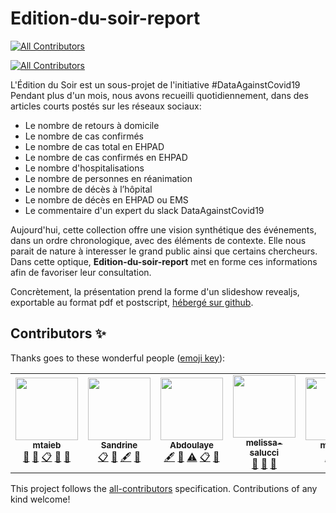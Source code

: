 # Edition-du-soir-report
<!-- ALL-CONTRIBUTORS-BADGE:START - Do not remove or modify this section -->
[![All Contributors](https://img.shields.io/badge/all_contributors-7-orange.svg?style=flat-square)](#contributors-)
<!-- ALL-CONTRIBUTORS-BADGE:END -->
<!-- ALL-CONTRIBUTORS-BADGE:START - Do not remove or modify this section -->
[![All Contributors](https://img.shields.io/badge/all_contributors-5-orange.svg?style=flat-square)](#contributors-)
<!-- ALL-CONTRIBUTORS-BADGE:END -->

L'Édition du Soir est un sous-projet de l'initiative #DataAgainstCovid19
Pendant plus d'un mois, nous avons recueilli quotidiennement, dans des articles courts postés sur les réseaux sociaux:

- Le nombre de retours à domicile
- Le nombre de cas confirmés
- Le nombre de cas total en EHPAD
- Le nombre de cas confirmés en EHPAD
- Le nombre d'hospitalisations
- Le nombre de personnes en réanimation
- Le nombre de décès à l’hôpital
- Le nombre de décès en EHPAD ou EMS
- Le commentaire d'un expert du slack DataAgainstCovid19

Aujourd'hui, cette collection offre une vision synthétique des événements, dans un ordre chronologique, avec des éléments de contexte. Elle nous parait de nature à interesser le grand public ainsi que certains chercheurs. Dans cette optique, **Edition-du-soir-report** met en forme ces informations afin de favoriser leur consultation.

Concrètement, la présentation prend la forme d'un slideshow revealjs, exportable au format pdf et postscript, [hébergé sur github](https://guillaumefe.github.io/edition-du-soir-report).

## Contributors ✨

Thanks goes to these wonderful people ([emoji key](https://allcontributors.org/docs/en/emoji-key)):
<!-- ALL-CONTRIBUTORS-LIST:START - Do not remove or modify this section -->
<!-- prettier-ignore-start -->
<!-- markdownlint-disable -->
<table>
  <tr>
    <td align="center"><a href="https://github.com/mtaieb"><img src="https://avatars2.githubusercontent.com/u/3834341?v=4" width="100px;" alt=""/><br /><sub><b>mtaieb</b></sub></a><br /><a href="#data-mtaieb" title="Data">🔣</a> <a href="#ideas-mtaieb" title="Ideas, Planning, & Feedback">🤔</a> <a href="#eventOrganizing-mtaieb" title="Event Organizing">📋</a> <a href="#projectManagement-mtaieb" title="Project Management">📆</a> <a href="https://github.com/guillaumefe/edition-du-soir-report/pulls?q=is%3Apr+reviewed-by%3Amtaieb" title="Reviewed Pull Requests">👀</a></td>
    <td align="center"><a href="https://sandrineh.github.io/"><img src="https://avatars0.githubusercontent.com/u/15267900?v=4" width="100px;" alt=""/><br /><sub><b>Sandrine</b></sub></a><br /><a href="#eventOrganizing-sandrineh" title="Event Organizing">📋</a> <a href="#projectManagement-sandrineh" title="Project Management">📆</a> <a href="#content-sandrineh" title="Content">🖋</a> <a href="https://github.com/guillaumefe/edition-du-soir-report/pulls?q=is%3Apr+reviewed-by%3Asandrineh" title="Reviewed Pull Requests">👀</a></td>
    <td align="center"><a href="https://github.com/abdoulsn"><img src="https://avatars2.githubusercontent.com/u/33933023?v=4" width="100px;" alt=""/><br /><sub><b>Abdoulaye</b></sub></a><br /><a href="#content-abdoulsn" title="Content">🖋</a> <a href="#tool-abdoulsn" title="Tools">🔧</a> <a href="https://github.com/guillaumefe/edition-du-soir-report/commits?author=abdoulsn" title="Tests">⚠️</a> <a href="#eventOrganizing-abdoulsn" title="Event Organizing">📋</a> <a href="https://github.com/guillaumefe/edition-du-soir-report/pulls?q=is%3Apr+reviewed-by%3Aabdoulsn" title="Reviewed Pull Requests">👀</a></td>
    <td align="center"><a href="https://melissasalucci.myportfolio.com"><img src="https://avatars3.githubusercontent.com/u/60431041?v=4" width="100px;" alt=""/><br /><sub><b>melissa-salucci</b></sub></a><br /><a href="#projectManagement-melissa-salucci" title="Project Management">📆</a> <a href="#ideas-melissa-salucci" title="Ideas, Planning, & Feedback">🤔</a> <a href="https://github.com/guillaumefe/edition-du-soir-report/pulls?q=is%3Apr+reviewed-by%3Amelissa-salucci" title="Reviewed Pull Requests">👀</a></td>
    <td align="center"><a href="https://github.com/Mouvoh"><img src="https://avatars3.githubusercontent.com/u/62729599?v=4" width="100px;" alt=""/><br /><sub><b>mouvoh</b></sub></a><br /><a href="https://github.com/guillaumefe/edition-du-soir-report/commits?author=Mouvoh" title="Tests">⚠️</a> <a href="#content-Mouvoh" title="Content">🖋</a></td>
    <td align="center"><a href="https://github.com/Dowser101"><img src="https://avatars0.githubusercontent.com/u/62883351?v=4" width="100px;" alt=""/><br /><sub><b>Dowser101</b></sub></a><br /><a href="#data-Dowser101" title="Data">🔣</a> <a href="https://github.com/guillaumefe/edition-du-soir-report/pulls?q=is%3Apr+reviewed-by%3ADowser101" title="Reviewed Pull Requests">👀</a></td>
    <td align="center"><a href="https://github.com/elenablum26"><img src="https://avatars1.githubusercontent.com/u/65129550?v=4" width="100px;" alt=""/><br /><sub><b>elenablum26</b></sub></a><br /><a href="#eventOrganizing-elenablum26" title="Event Organizing">📋</a> <a href="#projectManagement-elenablum26" title="Project Management">📆</a> <a href="https://github.com/guillaumefe/edition-du-soir-report/pulls?q=is%3Apr+reviewed-by%3Aelenablum26" title="Reviewed Pull Requests">👀</a></td>
  </tr>
</table>

<!-- markdownlint-enable -->
<!-- prettier-ignore-end -->
<!-- ALL-CONTRIBUTORS-LIST:END -->

This project follows the [all-contributors](https://github.com/all-contributors/all-contributors) specification. Contributions of any kind welcome!
